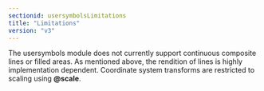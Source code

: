 ```yaml
---
sectionid: usersymbolsLimitations
title: "Limitations"
version: "v3"
---
```




The usersymbols module does not currently support continuous composite lines or filled
areas.
As mentioned above, the rendition of lines is highly implementation dependent. Coordinate
system transforms are restricted to scaling using **@scale**.



